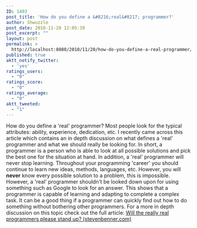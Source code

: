 ```yaml
---
ID: 1403
post_title: 'How do you define a &#8216;real&#8217; programmer?'
author: Shwuzzle
post_date: 2010-11-20 12:05:39
post_excerpt: ""
layout: post
permalink: >
  http://localhost:8080/2010/11/20/how-do-you-define-a-real-programmer/
published: true
aktt_notify_twitter:
  - 'yes'
ratings_users:
  - "0"
ratings_score:
  - "0"
ratings_average:
  - "0"
aktt_tweeted:
  - "1"
---
```

How do you define a 'real' programmer? Most people look for the typical attributes: ability, experience, dedication, etc. I recently came across this article which contains an in depth discussion on what defines a 'real' programmer and what we should really be looking for. In short, a programmer is a person who is able to look at all possible solutions and pick the best one for the situation at hand. In addition, a 'real' programmer will never stop learning. Throughout your programming 'career' you should continue to learn new ideas, methods, languages, etc. However, you will <strong>never</strong> know every possible solution to a problem, this is impossible. However, a 'real' programmer shouldn't be looked down upon for using something such as Google to look for an answer. This shows that a programmer is capable of learning and adapting to complete a complex task. It can be a good thing if a programmer can quickly find out how to do something without bothering other programmers. For a more in depth discussion on this topic check out the full article: <a href="http://stevenbenner.com/2010/08/will-the-really-real-programmers-please-stand-up/">Will the really real programmers please stand up? (stevenbenner.com)</a>
